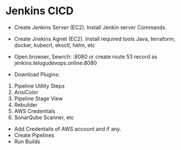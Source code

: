 # Jenkins CICD
* Create Jenkins Server (EC2). Install Jenkin server Commands.
* Create Jnekins Agnet (EC2). Install required tools Java, terraform, docker, kubecrl, eksctl, helm, etc

* Open browser, Sewrch: <Jenkins-Server-public-ip>:8080 or create route 53 record as jenkins.telugudevops.online:8080

* Download Plugins:
1. Pipeline Utility Steps
2. AnsiColor
3. Pipeline Stage View
4. Rebuilder
5. AWS Credentials
6. SonarQube Scanner, etc

* Add Credentails of AWS account and if any.
* Create Pipelines
* Run Builds


